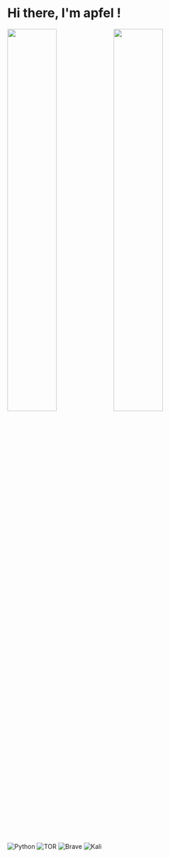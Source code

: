 # Hi there, I'm apfel ! 

<img align="left" width="47%" src="https://github-readme-stats.vercel.app/api?username=CodingApfel&show_icons=true&theme=radical"/>

<img align="left" width="47%" src="https://github-readme-stats.vercel.app/api/top-langs/?username=CodingApfel&layout=compact"/>


![Python](https://img.shields.io/badge/python-3670A0?style=for-the-badge&logo=python&logoColor=ffdd54)
![TOR](https://img.shields.io/badge/tor-%237E4798.svg?style=for-the-badge&logo=tor-project&logoColor=white)
![Brave](https://img.shields.io/badge/Brave-FB542B?style=for-the-badge&logo=Brave&logoColor=white)
![Kali](https://img.shields.io/badge/Kali-268BEE?style=for-the-badge&logo=kalilinux&logoColor=white)
